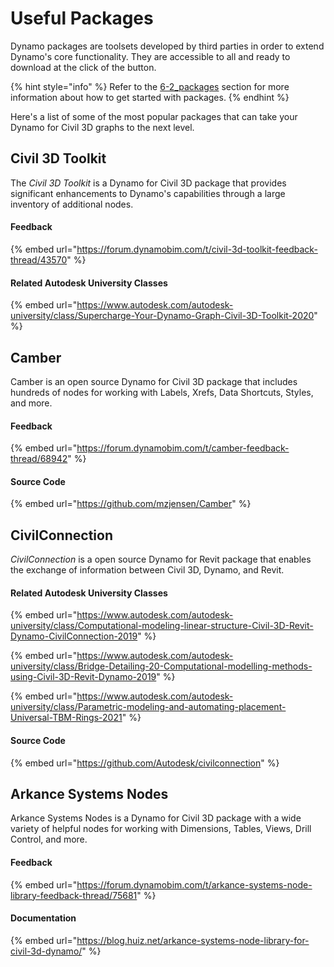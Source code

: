 # Useful Packages

Dynamo packages are toolsets developed by third parties in order to extend Dynamo's core functionality. They are accessible to all and ready to download at the click of the button.

{% hint style="info" %}
Refer to the [6-2\_packages](../6\_custom\_nodes\_and\_packages/6-2\_packages/ "mention") section for more information about how to get started with packages.
{% endhint %}

Here's a list of some of the most popular packages that can take your Dynamo for Civil 3D graphs to the next level.

## Civil 3D Toolkit

The _Civil 3D Toolkit_ is a Dynamo for Civil 3D package that provides significant enhancements to Dynamo's capabilities through a large inventory of additional nodes.

#### Feedback

{% embed url="https://forum.dynamobim.com/t/civil-3d-toolkit-feedback-thread/43570" %}

#### Related Autodesk University Classes

{% embed url="https://www.autodesk.com/autodesk-university/class/Supercharge-Your-Dynamo-Graph-Civil-3D-Toolkit-2020" %}

## Camber

Camber is an open source Dynamo for Civil 3D package that includes hundreds of nodes for working with Labels, Xrefs, Data Shortcuts, Styles, and more.

#### Feedback

{% embed url="https://forum.dynamobim.com/t/camber-feedback-thread/68942" %}

#### Source Code

{% embed url="https://github.com/mzjensen/Camber" %}

## CivilConnection

_CivilConnection_ is a open source Dynamo for Revit package that enables the exchange of information between Civil 3D, Dynamo, and Revit.

#### Related Autodesk University Classes

{% embed url="https://www.autodesk.com/autodesk-university/class/Computational-modeling-linear-structure-Civil-3D-Revit-Dynamo-CivilConnection-2019" %}

{% embed url="https://www.autodesk.com/autodesk-university/class/Bridge-Detailing-20-Computational-modelling-methods-using-Civil-3D-Revit-Dynamo-2019" %}

{% embed url="https://www.autodesk.com/autodesk-university/class/Parametric-modeling-and-automating-placement-Universal-TBM-Rings-2021" %}

#### Source Code

{% embed url="https://github.com/Autodesk/civilconnection" %}

## Arkance Systems Nodes

Arkance Systems Nodes is a Dynamo for Civil 3D package with a wide variety of helpful nodes for working with Dimensions, Tables, Views, Drill Control, and more.

#### Feedback

{% embed url="https://forum.dynamobim.com/t/arkance-systems-node-library-feedback-thread/75681" %}

#### Documentation

{% embed url="https://blog.huiz.net/arkance-systems-node-library-for-civil-3d-dynamo/" %}

